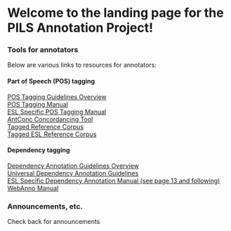# Welcome to the landing page for the PILS Annotation Project!

### Tools for annotators
Below are various links to resources for annotators:

#### Part of Speech (POS) tagging
[POS Tagging Guidelines Overview](anno_overview.md)  
<a href="https://catalog.ldc.upenn.edu/docs/LDC99T42/tagguid1.pdf" target="_blank">POS Tagging Manual</a>  
<a href="http://people.csail.mit.edu/berzak/tle_guidelines/guidelines.pdf" target="_blank">ESL Specific POS Tagging Manual</a>  
<a href="https://www.laurenceanthony.net/software/antconc/" target="_blank">AntConc Concordancing Tool</a>  
<a href="https://drive.google.com/drive/folders/1fP18vggMGlmRGJESm81pLO3J6EPeAnft?usp=sharing" target="_blank">Tagged Reference Corpus</a>  
<a href="https://drive.google.com/file/d/1Jf3lW1kqcJxi_RueIroIzS-tLoIEtAj8/view?usp=sharing" target="_blank">Tagged ESL Reference Corpus</a>  

#### Dependency tagging
[Dependency Annotation Guidelines Overview](dep_anno_overview.md)  
<a href="https://universaldependencies.org/u/dep/index.html" target="_blank">Universal Dependency Annotation Guidelines</a>  
<a href="http://people.csail.mit.edu/berzak/tle_guidelines/guidelines.pdf" target="_blank">ESL Specific Dependency Annotation Manual (see page 13 and following)</a>  
<a href="https://webanno.github.io/webanno/releases/3.2.2/docs/user-guide.html#_relations" target="_blank">WebAnno Manual</a>  


### Announcements, etc.
Check back for announcements
